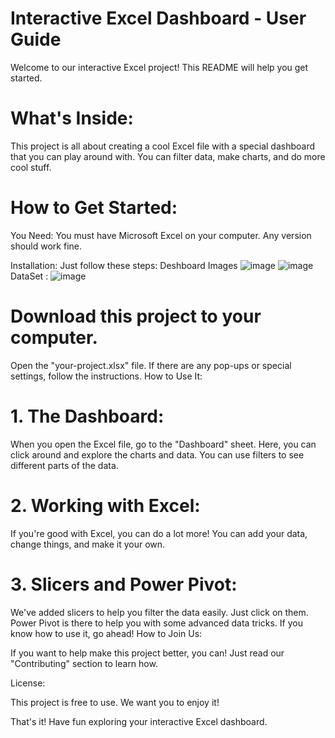 # Interactive Excel Dashboard - User Guide
Welcome to our interactive Excel project! This README will help you get started.

# What's Inside:

This project is all about creating a cool Excel file with a special dashboard that you can play around with. You can filter data, make charts, and do more cool stuff.

# How to Get Started:

You Need: You must have Microsoft Excel on your computer. Any version should work fine.

Installation: Just follow these steps:
Deshboard Images
![image](https://github.com/kapilinania/excelbasictoadvance.github.io/assets/67285213/6103fea3-31bb-425a-94fd-5fde35871431)
![image](https://github.com/kapilinania/excelbasictoadvance.github.io/assets/67285213/84a7e0b4-9b53-4d6c-a7ef-5c090c792e40)
DataSet : 
![image](https://github.com/kapilinania/excelbasictoadvance.github.io/assets/67285213/739b821e-efce-460c-9b5e-2911f9b24ca7)


# Download this project to your computer.
Open the "your-project.xlsx" file.
If there are any pop-ups or special settings, follow the instructions.
How to Use It:

# 1. The Dashboard:

When you open the Excel file, go to the "Dashboard" sheet.
Here, you can click around and explore the charts and data. You can use filters to see different parts of the data.
# 2. Working with Excel:

If you're good with Excel, you can do a lot more! You can add your data, change things, and make it your own.
# 3. Slicers and Power Pivot:

We've added slicers to help you filter the data easily. Just click on them.
Power Pivot is there to help you with some advanced data tricks. If you know how to use it, go ahead!
How to Join Us:

If you want to help make this project better, you can! Just read our "Contributing" section to learn how.

License:

This project is free to use. We want you to enjoy it!

That's it! Have fun exploring your interactive Excel dashboard.
